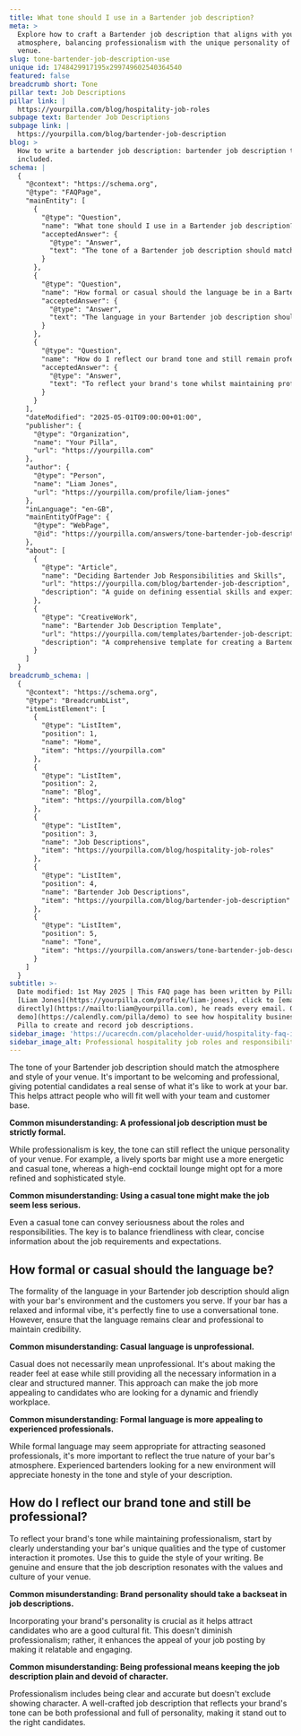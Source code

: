 ```yaml
---
title: What tone should I use in a Bartender job description?
meta: >
  Explore how to craft a Bartender job description that aligns with your bar's
  atmosphere, balancing professionalism with the unique personality of your
  venue.
slug: tone-bartender-job-description-use
unique id: 1748429917195x299749602540364540
featured: false
breadcrumb short: Tone
pillar text: Job Descriptions
pillar link: |
  https://yourpilla.com/blog/hospitality-job-roles
subpage text: Bartender Job Descriptions
subpage link: |
  https://yourpilla.com/blog/bartender-job-description
blog: >
  How to write a bartender job description: bartender job description template
  included.
schema: |
  {
    "@context": "https://schema.org",
    "@type": "FAQPage",
    "mainEntity": [
      {
        "@type": "Question",
        "name": "What tone should I use in a Bartender job description?",
        "acceptedAnswer": {
          "@type": "Answer",
          "text": "The tone of a Bartender job description should match the atmosphere and style of your venue, combining professionalism with a sense of welcome that reflects the unique personality of your bar. This approach helps to attract candidates who will integrate well with both your team and your customers."
        }
      },
      {
        "@type": "Question",
        "name": "How formal or casual should the language be in a Bartender job description?",
        "acceptedAnswer": {
          "@type": "Answer",
          "text": "The language in your Bartender job description should reflect the informal or formal environment of your bar and cater to the customers you serve. Whether informal or formal, the language should be clear and maintain professionalism, enhancing credibility while staying true to your bar's vibe."
        }
      },
      {
        "@type": "Question",
        "name": "How do I reflect our brand tone and still remain professional in a Bartender job description?",
        "acceptedAnswer": {
          "@type": "Answer",
          "text": "To reflect your brand's tone whilst maintaining professionalism, it's important to genuinely encapsulate your bar's unique characteristics and customer interaction style in the job description. This helps to attract the right cultural fit and enhances the job's appeal by relating it to your bar's values and personality."
        }
      }
    ],
    "dateModified": "2025-05-01T09:00:00+01:00",
    "publisher": {
      "@type": "Organization",
      "name": "Your Pilla",
      "url": "https://yourpilla.com"
    },
    "author": {
      "@type": "Person",
      "name": "Liam Jones",
      "url": "https://yourpilla.com/profile/liam-jones"
    },
    "inLanguage": "en-GB",
    "mainEntityOfPage": {
      "@type": "WebPage",
      "@id": "https://yourpilla.com/answers/tone-bartender-job-description-use"
    },
    "about": [
      {
        "@type": "Article",
        "name": "Deciding Bartender Job Responsibilities and Skills",
        "url": "https://yourpilla.com/blog/bartender-job-description",
        "description": "A guide on defining essential skills and experiences required for a bartender position, tailored to match different bar environments."
      },
      {
        "@type": "CreativeWork",
        "name": "Bartender Job Description Template",
        "url": "https://yourpilla.com/templates/bartender-job-description",
        "description": "A comprehensive template for creating a Bartender job description, including sections on responsibilities, required skills, and workplace culture."
      }
    ]
  }
breadcrumb_schema: |
  {
    "@context": "https://schema.org",
    "@type": "BreadcrumbList",
    "itemListElement": [
      {
        "@type": "ListItem",
        "position": 1,
        "name": "Home",
        "item": "https://yourpilla.com"
      },
      {
        "@type": "ListItem",
        "position": 2,
        "name": "Blog",
        "item": "https://yourpilla.com/blog"
      },
      {
        "@type": "ListItem",
        "position": 3,
        "name": "Job Descriptions",
        "item": "https://yourpilla.com/blog/hospitality-job-roles"
      },
      {
        "@type": "ListItem",
        "position": 4,
        "name": "Bartender Job Descriptions",
        "item": "https://yourpilla.com/blog/bartender-job-description"
      },
      {
        "@type": "ListItem",
        "position": 5,
        "name": "Tone",
        "item": "https://yourpilla.com/answers/tone-bartender-job-description-use"
      }
    ]
  }
subtitle: >-
  Date modified: 1st May 2025 | This FAQ page has been written by Pilla Founder,
  [Liam Jones](https://yourpilla.com/profile/liam-jones), click to [email Liam
  directly](https://mailto:liam@yourpilla.com), he reads every email. Or [book a
  demo](https://calendly.com/pilla/demo) to see how hospitality businesses use
  Pilla to create and record job descriptions.
sidebar_image: 'https://ucarecdn.com/placeholder-uuid/hospitality-faq-image.jpg'
sidebar_image_alt: Professional hospitality job roles and responsibilities
---
```

The tone of your Bartender job description should match the atmosphere and style of your venue. It's important to be welcoming and professional, giving potential candidates a real sense of what it's like to work at your bar. This helps attract people who will fit well with your team and customer base.

**Common misunderstanding: A professional job description must be strictly formal.**

While professionalism is key, the tone can still reflect the unique personality of your venue. For example, a lively sports bar might use a more energetic and casual tone, whereas a high-end cocktail lounge might opt for a more refined and sophisticated style.

**Common misunderstanding: Using a casual tone might make the job seem less serious.**

Even a casual tone can convey seriousness about the roles and responsibilities. The key is to balance friendliness with clear, concise information about the job requirements and expectations.

## How formal or casual should the language be?

The formality of the language in your Bartender job description should align with your bar's environment and the customers you serve. If your bar has a relaxed and informal vibe, it's perfectly fine to use a conversational tone. However, ensure that the language remains clear and professional to maintain credibility.

**Common misunderstanding: Casual language is unprofessional.**

Casual does not necessarily mean unprofessional. It's about making the reader feel at ease while still providing all the necessary information in a clear and structured manner. This approach can make the job more appealing to candidates who are looking for a dynamic and friendly workplace.

**Common misunderstanding: Formal language is more appealing to experienced professionals.**

While formal language may seem appropriate for attracting seasoned professionals, it's more important to reflect the true nature of your bar's atmosphere. Experienced bartenders looking for a new environment will appreciate honesty in the tone and style of your description.

## How do I reflect our brand tone and still be professional?

To reflect your brand's tone while maintaining professionalism, start by clearly understanding your bar's unique qualities and the type of customer interaction it promotes. Use this to guide the style of your writing. Be genuine and ensure that the job description resonates with the values and culture of your venue.

**Common misunderstanding: Brand personality should take a backseat in job descriptions.**

Incorporating your brand's personality is crucial as it helps attract candidates who are a good cultural fit. This doesn't diminish professionalism; rather, it enhances the appeal of your job posting by making it relatable and engaging.

**Common misunderstanding: Being professional means keeping the job description plain and devoid of character.**

Professionalism includes being clear and accurate but doesn't exclude showing character. A well-crafted job description that reflects your brand's tone can be both professional and full of personality, making it stand out to the right candidates.
